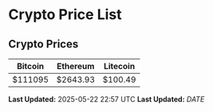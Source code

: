 # Crypto Price List

## Crypto Prices
| Bitcoin | Ethereum | Litecoin |
| ------- | -------- | -------- |
| $111095 | $2643.93 | $100.49 |
**Last Updated:** 2025-05-22 22:57 UTC
**Last Updated:** $DATE$
